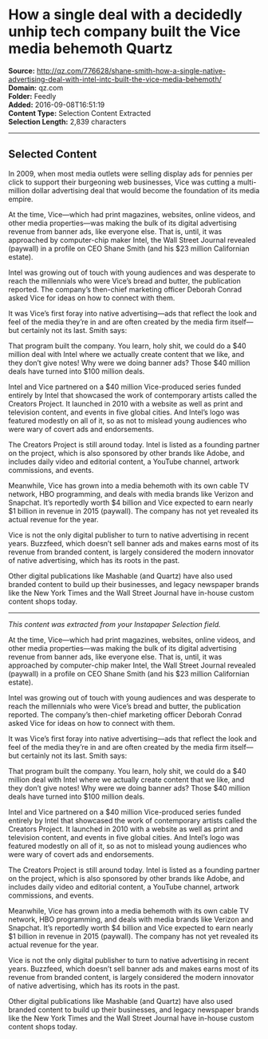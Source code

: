 # How a single deal with a decidedly unhip tech company built the Vice media behemoth Quartz

**Source:** http://qz.com/776628/shane-smith-how-a-single-native-advertising-deal-with-intel-intc-built-the-vice-media-behemoth/  
**Domain:** qz.com  
**Folder:** Feedly  
**Added:** 2016-09-08T16:51:19  
**Content Type:** Selection Content Extracted  
**Selection Length:** 2,839 characters  


---

## Selected Content

In 2009, when most media outlets were selling display ads for pennies per click to support their burgeoning web businesses, Vice was cutting a multi-million dollar advertising deal that would become the foundation of its media empire.

At the time, Vice—which had print magazines, websites, online videos, and other media properties—was making the bulk of its digital advertising revenue from banner ads, like everyone else. That is, until, it was approached by computer-chip maker Intel, the Wall Street Journal revealed (paywall) in a profile on CEO Shane Smith (and his $23 million Californian estate).

Intel was growing out of touch with young audiences and was desperate to reach the millennials who were Vice’s bread and butter, the publication reported. The company’s then-chief marketing officer Deborah Conrad asked Vice for ideas on how to connect with them.

It was Vice’s first foray into native advertising—ads that reflect the look and feel of the media they’re in and are often created by the media firm itself— but certainly not its last. Smith says:

That program built the company. You learn, holy shit, we could do a $40 million deal with Intel where we actually create content that we like, and they don’t give notes! Why were we doing banner ads? Those $40 million deals have turned into $100 million deals.

Intel and Vice partnered on a $40 million Vice-produced series funded entirely by Intel that showcased the work of contemporary artists called the Creators Project. It launched in 2010 with a website as well as print and television content, and events in five global cities. And Intel’s logo was featured modestly on all of it, so as not to mislead young audiences who were wary of covert ads and endorsements.

The Creators Project is still around today. Intel is listed as a founding partner on the project, which is also sponsored by other brands like Adobe, and includes daily video and editorial content, a YouTube channel, artwork commissions, and events.

Meanwhile, Vice has grown into a media behemoth with its own cable TV network, HBO programming, and deals with media brands like Verizon and Snapchat. It’s reportedly worth $4 billion and Vice expected to earn nearly $1 billion in revenue in 2015 (paywall). The company has not yet revealed its actual revenue for the year.

Vice is not the only digital publisher to turn to native advertising in recent years. Buzzfeed, which doesn’t sell banner ads and makes earns most of its revenue from branded content, is largely considered the modern innovator of native advertising, which has its roots in the past.

Other digital publications like Mashable (and Quartz) have also used branded content to build up their businesses, and legacy newspaper brands like the New York Times and the Wall Street Journal have in-house custom content shops today.

---

*This content was extracted from your Instapaper Selection field.*

At the time, Vice—which had print magazines, websites, online videos, and other media properties—was making the bulk of its digital advertising revenue from banner ads, like everyone else. That is, until, it was approached by computer-chip maker Intel, the Wall Street Journal revealed (paywall) in a profile on CEO Shane Smith (and his $23 million Californian estate).

Intel was growing out of touch with young audiences and was desperate to reach the millennials who were Vice’s bread and butter, the publication reported. The company’s then-chief marketing officer Deborah Conrad asked Vice for ideas on how to connect with them.

It was Vice’s first foray into native advertising—ads that reflect the look and feel of the media they’re in and are often created by the media firm itself— but certainly not its last. Smith says:

That program built the company. You learn, holy shit, we could do a $40 million deal with Intel where we actually create content that we like, and they don’t give notes! Why were we doing banner ads? Those $40 million deals have turned into $100 million deals.

Intel and Vice partnered on a $40 million Vice-produced series funded entirely by Intel that showcased the work of contemporary artists called the Creators Project. It launched in 2010 with a website as well as print and television content, and events in five global cities. And Intel’s logo was featured modestly on all of it, so as not to mislead young audiences who were wary of covert ads and endorsements.

The Creators Project is still around today. Intel is listed as a founding partner on the project, which is also sponsored by other brands like Adobe, and includes daily video and editorial content, a YouTube channel, artwork commissions, and events.

Meanwhile, Vice has grown into a media behemoth with its own cable TV network, HBO programming, and deals with media brands like Verizon and Snapchat. It’s reportedly worth $4 billion and Vice expected to earn nearly $1 billion in revenue in 2015 (paywall). The company has not yet revealed its actual revenue for the year.

Vice is not the only digital publisher to turn to native advertising in recent years. Buzzfeed, which doesn’t sell banner ads and makes earns most of its revenue from branded content, is largely considered the modern innovator of native advertising, which has its roots in the past.

Other digital publications like Mashable (and Quartz) have also used branded content to build up their businesses, and legacy newspaper brands like the New York Times and the Wall Street Journal have in-house custom content shops today.
